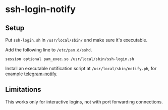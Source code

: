 # ssh-login-notify 

## Setup

Put `ssh-login.sh` in `/usr/local/sbin/` and make sure it's executable.

Add the following line to `/etc/pam.d/sshd`.

```
session optional pam_exec.so /usr/local/sbin/ssh-login.sh
```

Install an executable notification script at `/usr/local/sbin/notify.ph`, for example [telegram-notify](https://github.com/thomasheller/telegram-notify).

## Limitations

This works only for interactive logins, not with port forwarding connections.

